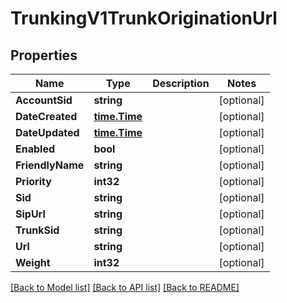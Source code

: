 # TrunkingV1TrunkOriginationUrl

## Properties

Name | Type | Description | Notes
------------ | ------------- | ------------- | -------------
**AccountSid** | **string** |  | [optional] 
**DateCreated** | [**time.Time**](time.Time.md) |  | [optional] 
**DateUpdated** | [**time.Time**](time.Time.md) |  | [optional] 
**Enabled** | **bool** |  | [optional] 
**FriendlyName** | **string** |  | [optional] 
**Priority** | **int32** |  | [optional] 
**Sid** | **string** |  | [optional] 
**SipUrl** | **string** |  | [optional] 
**TrunkSid** | **string** |  | [optional] 
**Url** | **string** |  | [optional] 
**Weight** | **int32** |  | [optional] 

[[Back to Model list]](../README.md#documentation-for-models) [[Back to API list]](../README.md#documentation-for-api-endpoints) [[Back to README]](../README.md)


